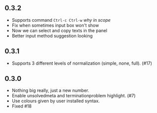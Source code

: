 ## 0.3.2
* Supports command `Ctrl-c Ctrl-w` *why in scope*
* Fix when sometimes input box won't show
* Now we can select and copy texts in the panel
* Better input method suggestion looking

## 0.3.1

* Supports 3 different levels of normalization (simple, none, full). (#17)

## 0.3.0

* Nothing big really, just a new number.
* Enable unsolvedmeta and terminationproblem highlight. (#7)
* Use colours given by user installed syntax.
* Fixed #18
